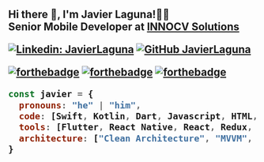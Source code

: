 <h2> Hi there 👋,  I'm Javier Laguna!🤘🏻
</br>Senior Mobile Developer at <a href="https://www.innocv.com/">INNOCV Solutions</a>
</em></p>

[![Linkedin: JavierLaguna](https://img.shields.io/badge/-JavierLaguna-blue?style=flat-square&logo=Linkedin&logoColor=white&link=https://www.linkedin.com/in/javier-laguna-iglesias-683691144/)](https://www.linkedin.com/in/javier-laguna-iglesias-683691144/)
[![GitHub JavierLaguna](https://img.shields.io/github/followers/javierlaguna?label=follow&style=social)](https://github.com/javierlaguna)

[![forthebadge](https://forthebadge.com/images/badges/uses-git.svg)](https://forthebadge.com)
[![forthebadge](https://forthebadge.com/images/badges/built-by-developers.svg)](https://forthebadge.com)
[![forthebadge](https://forthebadge.com/images/badges/uses-badges.svg)](https://forthebadge.com)
<br/>


```javascript
const javier = {
  pronouns: "he" | "him",
  code: [Swift, Kotlin, Dart, Javascript, HTML, CSS],
  tools: [Flutter, React Native, React, Redux, Storybook, Jest],
  architecture: ["Clean Architecture", "MVVM", "VIPER", "Clean Swift (VIP)", "Flux"]
}
```
